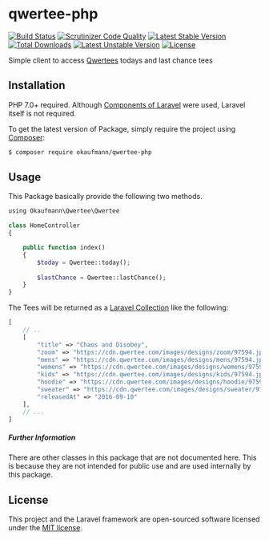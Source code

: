 # qwertee-php
[![Build Status](https://travis-ci.org/okaufmann/qwertee-php.svg?branch=master)](https://travis-ci.org/okaufmann/qwertee-php)
[![Scrutinizer Code Quality](https://scrutinizer-ci.com/g/okaufmann/qwertee-php/badges/quality-score.png?b=master)](https://scrutinizer-ci.com/g/okaufmann/qwertee-php/?branch=master)
[![Latest Stable Version](https://poser.pugx.org/okaufmann/qwertee-php/v/stable)](https://packagist.org/packages/okaufmann/qwertee-php)
[![Total Downloads](https://poser.pugx.org/okaufmann/qwertee-php/downloads)](https://packagist.org/packages/okaufmann/qwertee-php)
[![Latest Unstable Version](https://poser.pugx.org/okaufmann/qwertee-php/v/unstable)](https://packagist.org/packages/okaufmann/qwertee-php)
[![License](https://poser.pugx.org/okaufmann/qwertee-php/license)](https://packagist.org/packages/okaufmann/qwertee-php)


Simple client to access [Qwertees](https://www.qwertee.com) todays and last chance tees

## Installation
PHP 7.0+ required. Although [Components of Laravel](https://github.com/mattstauffer/Torch) were used, Laravel itself is not required.

To get the latest version of Package, simply require the project using [Composer](https://getcomposer.org):

```bash
$ composer require okaufmann/qwertee-php
```

## Usage

This Package basically provide the following two methods.

```php
using Okaufmann\Qwertee\Qwertee

class HomeController
{

    public function index()
    {
        $today = Qwertee::today();
        
        $lastChance = Qwertee::lastChance();
    }
}
```

The Tees will be returned as a [Laravel Collection](https://laravel.com/docs/5.3/collections) like the following:

```php
[
    // ..
    [
        "title" => "Chaos and Disobey",
        "zoom" => "https://cdn.qwertee.com/images/designs/zoom/97594.jpg",
        "mens" => "https://cdn.qwertee.com/images/designs/mens/97594.jpg",
        "womens" => "https://cdn.qwertee.com/images/designs/womens/97594.jpg",
        "kids" => "https://cdn.qwertee.com/images/designs/kids/97594.jpg",
        "hoodie" => "https://cdn.qwertee.com/images/designs/hoodie/97594.jpg",
        "sweater" => "https://cdn.qwertee.com/images/designs/sweater/97594.jpg",
        "releasedAt" => "2016-09-10"
    ],
    // ...
]

```

##### Further Information

There are other classes in this package that are not documented here. This is because they are not intended for public use and are used internally by this package.

## License

This project and the Laravel framework are open-sourced software licensed under the [MIT license](http://opensource.org/licenses/MIT).